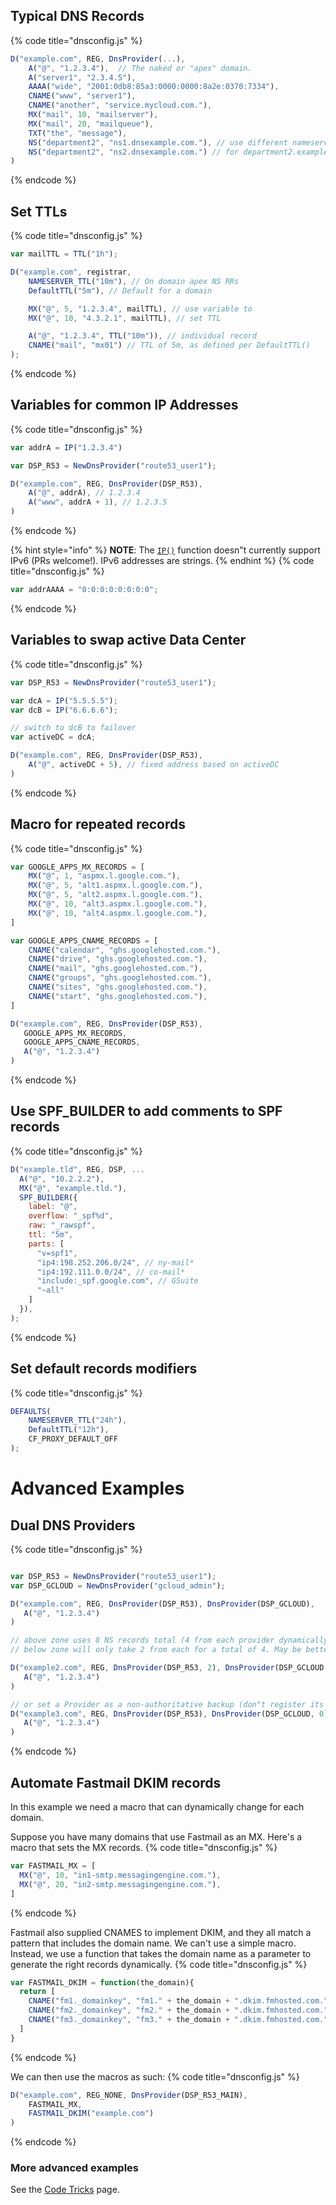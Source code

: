 ## Typical DNS Records ##

{% code title="dnsconfig.js" %}
```javascript
D("example.com", REG, DnsProvider(...),
    A("@", "1.2.3.4"),  // The naked or "apex" domain.
    A("server1", "2.3.4.5"),
    AAAA("wide", "2001:0db8:85a3:0000:0000:8a2e:0370:7334"),
    CNAME("www", "server1"),
    CNAME("another", "service.mycloud.com."),
    MX("mail", 10, "mailserver"),
    MX("mail", 20, "mailqueue"),
    TXT("the", "message"),
    NS("department2", "ns1.dnsexample.com."), // use different nameservers
    NS("department2", "ns2.dnsexample.com.") // for department2.example.com
)
```
{% endcode %}


## Set TTLs ##
{% code title="dnsconfig.js" %}
```javascript
var mailTTL = TTL("1h");

D("example.com", registrar,
    NAMESERVER_TTL("10m"), // On domain apex NS RRs
    DefaultTTL("5m"), // Default for a domain

    MX("@", 5, "1.2.3.4", mailTTL), // use variable to
    MX("@", 10, "4.3.2.1", mailTTL), // set TTL

    A("@", "1.2.3.4", TTL("10m")), // individual record
    CNAME("mail", "mx01") // TTL of 5m, as defined per DefaultTTL()
);
```
{% endcode %}

## Variables for common IP Addresses ##
{% code title="dnsconfig.js" %}
```javascript
var addrA = IP("1.2.3.4")

var DSP_R53 = NewDnsProvider("route53_user1");

D("example.com", REG, DnsProvider(DSP_R53),
    A("@", addrA), // 1.2.3.4
    A("www", addrA + 1), // 1.2.3.5
)
```
{% endcode %}

{% hint style="info" %}
**NOTE**: The [`IP()`](functions/global/IP.md) function doesn"t currently support IPv6 (PRs welcome!).  IPv6 addresses are strings.
{% endhint %}
{% code title="dnsconfig.js" %}
```javascript
var addrAAAA = "0:0:0:0:0:0:0:0";
```
{% endcode %}

## Variables to swap active Data Center ##
{% code title="dnsconfig.js" %}
```javascript
var DSP_R53 = NewDnsProvider("route53_user1");

var dcA = IP("5.5.5.5");
var dcB = IP("6.6.6.6");

// switch to dcB to failover
var activeDC = dcA;

D("example.com", REG, DnsProvider(DSP_R53),
    A("@", activeDC + 5), // fixed address based on activeDC
)
```
{% endcode %}

## Macro for repeated records ##
{% code title="dnsconfig.js" %}
```javascript
var GOOGLE_APPS_MX_RECORDS = [
    MX("@", 1, "aspmx.l.google.com."),
    MX("@", 5, "alt1.aspmx.l.google.com."),
    MX("@", 5, "alt2.aspmx.l.google.com."),
    MX("@", 10, "alt3.aspmx.l.google.com."),
    MX("@", 10, "alt4.aspmx.l.google.com."),
]

var GOOGLE_APPS_CNAME_RECORDS = [
    CNAME("calendar", "ghs.googlehosted.com."),
    CNAME("drive", "ghs.googlehosted.com."),
    CNAME("mail", "ghs.googlehosted.com."),
    CNAME("groups", "ghs.googlehosted.com."),
    CNAME("sites", "ghs.googlehosted.com."),
    CNAME("start", "ghs.googlehosted.com."),
]

D("example.com", REG, DnsProvider(DSP_R53),
   GOOGLE_APPS_MX_RECORDS,
   GOOGLE_APPS_CNAME_RECORDS,
   A("@", "1.2.3.4")
)
```
{% endcode %}

## Use SPF_BUILDER to add comments to SPF records ##
{% code title="dnsconfig.js" %}
```javascript
D("example.tld", REG, DSP, ...
  A("@", "10.2.2.2"),
  MX("@", "example.tld."),
  SPF_BUILDER({
    label: "@",
    overflow: "_spf%d",
    raw: "_rawspf",
    ttl: "5m",
    parts: [
      "v=spf1",
      "ip4:198.252.206.0/24", // ny-mail*
      "ip4:192.111.0.0/24", // co-mail*
      "include:_spf.google.com", // GSuite
      "~all"
    ]
  }),
);
```
{% endcode %}

## Set default records modifiers ##
{% code title="dnsconfig.js" %}
```javascript
DEFAULTS(
    NAMESERVER_TTL("24h"),
    DefaultTTL("12h"),
    CF_PROXY_DEFAULT_OFF
);
```

# Advanced Examples #

## Dual DNS Providers ##
{% code title="dnsconfig.js" %}
```javascript

var DSP_R53 = NewDnsProvider("route53_user1");
var DSP_GCLOUD = NewDnsProvider("gcloud_admin");

D("example.com", REG, DnsProvider(DSP_R53), DnsProvider(DSP_GCLOUD),
   A("@", "1.2.3.4")
)

// above zone uses 8 NS records total (4 from each provider dynamically gathered)
// below zone will only take 2 from each for a total of 4. May be better for performance reasons.

D("example2.com", REG, DnsProvider(DSP_R53, 2), DnsProvider(DSP_GCLOUD ,2),
   A("@", "1.2.3.4")
)

// or set a Provider as a non-authoritative backup (don"t register its nameservers)
D("example3.com", REG, DnsProvider(DSP_R53), DnsProvider(DSP_GCLOUD, 0),
   A("@", "1.2.3.4")
)
```
{% endcode %}

## Automate Fastmail DKIM records ##

In this example we need a macro that can dynamically change for each domain.

Suppose you have many domains that use Fastmail as an MX. Here's a macro that sets the MX records.
{% code title="dnsconfig.js" %}
```javascript
var FASTMAIL_MX = [
  MX("@", 10, "in1-smtp.messagingengine.com."),
  MX("@", 20, "in2-smtp.messagingengine.com."),
]
```
{% endcode %}

Fastmail also supplied CNAMES to implement DKIM, and they all match a pattern
that includes the domain name. We can't use a simple macro. Instead, we use
a function that takes the domain name as a parameter to generate the right
records dynamically.
{% code title="dnsconfig.js" %}
```javascript
var FASTMAIL_DKIM = function(the_domain){
  return [
    CNAME("fm1._domainkey", "fm1." + the_domain + ".dkim.fmhosted.com."),
    CNAME("fm2._domainkey", "fm2." + the_domain + ".dkim.fmhosted.com."),
    CNAME("fm3._domainkey", "fm3." + the_domain + ".dkim.fmhosted.com.")
  ]
}
```
{% endcode %}

We can then use the macros as such:
{% code title="dnsconfig.js" %}
```javascript
D("example.com", REG_NONE, DnsProvider(DSP_R53_MAIN),
    FASTMAIL_MX,
    FASTMAIL_DKIM("example.com")
)
```
{% endcode %}

### More advanced examples

See the [Code Tricks](advanced-features/code-tricks) page.
